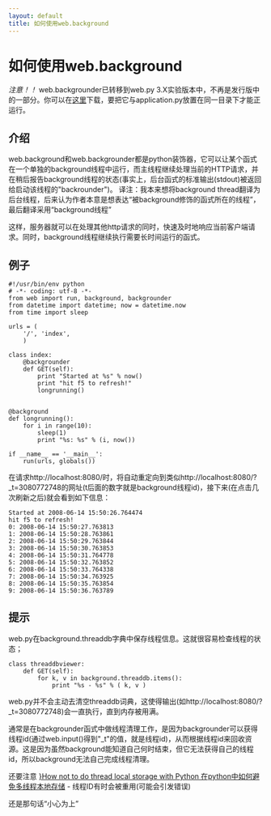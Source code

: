 ```yaml
---
layout: default
title: 如何使用web.background
---
```


# 如何使用web.background

*注意！！*  web.backgrounder已转移到web.py 3.X实验版本中，不再是发行版中的一部分。你可以在[这里](http://github.com/webpy/webpy/blob/686aafab4c1c5d0e438b4b36fab3d14d121ef99f/experimental/background.py)下载，要把它与application.py放置在同一目录下才能正运行。

介绍
-----

web.background和web.backgrounder都是python装饰器，它可以让某个函式在一个单独的background线程中运行，而主线程继续处理当前的HTTP请求，并在稍后报告background线程的状态(事实上，后台函式的标准输出(stdout)被返回给启动该线程的"backrounder")。
译注：我本来想将background thread翻译为后台线程，后来认为作者本意是想表达“被background修饰的函式所在的线程”，最后翻译采用“background线程”

这样，服务器就可以在处理其他http请求的同时，快速及时地响应当前客户端请求。同时，background线程继续执行需要长时间运行的函式。

例子
-------

    #!/usr/bin/env python
    # -*- coding: utf-8 -*-
    from web import run, background, backgrounder
    from datetime import datetime; now = datetime.now
    from time import sleep

    urls = (
        '/', 'index',
        )

    class index:
        @backgrounder
        def GET(self):
            print "Started at %s" % now()
            print "hit f5 to refresh!"
            longrunning()
            

    @background
    def longrunning():
        for i in range(10):
            sleep(1)
            print "%s: %s" % (i, now())

    if __name__ == '__main__':
        run(urls, globals())

在请求http://localhost:8080/时，将自动重定向到类似http://localhost:8080/?_t=3080772748的网址(t后面的数字就是background线程id)，接下来(在点击几次刷新之后)就会看到如下信息：

    Started at 2008-06-14 15:50:26.764474
    hit f5 to refresh!
    0: 2008-06-14 15:50:27.763813
    1: 2008-06-14 15:50:28.763861
    2: 2008-06-14 15:50:29.763844
    3: 2008-06-14 15:50:30.763853
    4: 2008-06-14 15:50:31.764778
    5: 2008-06-14 15:50:32.763852
    6: 2008-06-14 15:50:33.764338
    7: 2008-06-14 15:50:34.763925
    8: 2008-06-14 15:50:35.763854
    9: 2008-06-14 15:50:36.763789

提示
------------

web.py在background.threaddb字典中保存线程信息。这就很容易检查线程的状态；

    class threaddbviewer:
        def GET(self):
            for k, v in background.threaddb.items():
                print "%s - %s" % ( k, v )

web.py并不会主动去清空threaddb词典，这使得输出(如http://localhost:8080/?_t=3080772748)会一直执行，直到内存被用满。

通常是在backgrounder函式中做线程清理工作，是因为backgrounder可以获得线程id(通过web.input()得到"_t"的值，就是线程id)，从而根据线程id来回收资源。这是因为虽然background能知道自己何时结束，但它无法获得自己的线程id，所以background无法自己完成线程清理。

还要注意 [}How not to do thread local storage with Python 在python中如何避免多线程本地存储](http://blogs.gnome.org/jamesh/2008/06/11/tls-python/) - 线程ID有时会被重用(可能会引发错误)

还是那句话“小心为上”